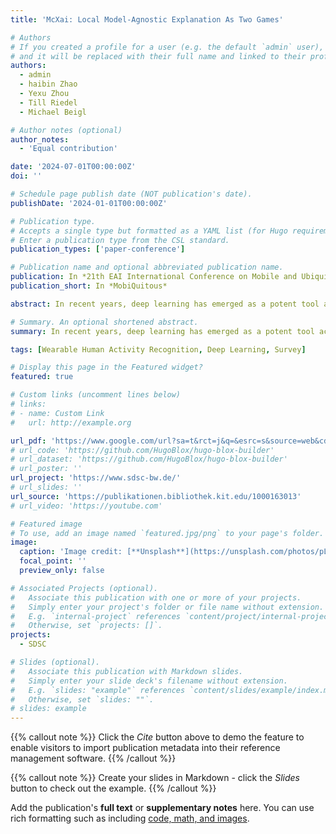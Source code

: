 ```yaml
---
title: 'McXai: Local Model-Agnostic Explanation As Two Games'

# Authors
# If you created a profile for a user (e.g. the default `admin` user), write the username (folder name) here
# and it will be replaced with their full name and linked to their profile.
authors:
  - admin
  - haibin Zhao
  - Yexu Zhou
  - Till Riedel
  - Michael Beigl

# Author notes (optional)
author_notes:
  - 'Equal contribution'

date: '2024-07-01T00:00:00Z'
doi: ''

# Schedule page publish date (NOT publication's date).
publishDate: '2024-01-01T00:00:00Z'

# Publication type.
# Accepts a single type but formatted as a YAML list (for Hugo requirements).
# Enter a publication type from the CSL standard.
publication_types: ['paper-conference']

# Publication name and optional abbreviated publication name.
publication: In *21th EAI International Conference on Mobile and Ubiquitous Systems Computing, Networking and Services*
publication_short: In *MobiQuitous*

abstract: In recent years, deep learning has emerged as a potent tool across a multitude of domains, leading to a surge in research pertaining to its application in the wearable human activity recognition (WHAR) domain. Despite the rapid development, concerns have been raised about the lack of standardization and consistency in the procedures used for experimental model training, which may affect the reproducibility and reliability of research results. In this paper, we provide an exhaustive review of contemporary deep learning research in the field of WHAR and collate information pertaining to the training procedure employed in various studies. Our findings suggest that a major trend is the lack of detail provided by model training protocols. Besides, to gain a clearer understanding of the impact of missing descriptions, we utilize a control variables approach to assess the impact of key tunable components (e.g., optimization techniques and early stopping criteria) on the inter-subject generalization capabilities of HAR models. With insights from the analyses, we define a novel integrated training procedure tailored to the WHAR model. Empirical results derived using five well-known WHAR benchmark datasets and three classical HAR model architectures demonstrate the effectiveness of our proposed methodology in particular, there is a significant improvement in macro F1 leave one subject out cross-validation performance.

# Summary. An optional shortened abstract.
summary: In recent years, deep learning has emerged as a potent tool across a multitude of domains, leading to a surge in research pertaining to its application in the wearable human activity recognition (WHAR) domain. Despite the rapid development, concerns have been raised about the lack of standardization and consistency in the procedures used for experimental model training, which may affect the reproducibility and reliability of research results. In this paper, we provide an exhaustive review of contemporary deep learning research in the field of WHAR and collate information pertaining to the training procedure employed in various studies.

tags: [Wearable Human Activity Recognition, Deep Learning, Survey]

# Display this page in the Featured widget?
featured: true

# Custom links (uncomment lines below)
# links:
# - name: Custom Link
#   url: http://example.org

url_pdf: 'https://www.google.com/url?sa=t&rct=j&q=&esrc=s&source=web&cd=&ved=2ahUKEwjzw5C-1dKEAxXb2wIHHSMQCl4QFnoECBQQAQ&url=https%3A%2F%2Fpublikationen.bibliothek.kit.edu%2F1000163013%2F151482831&usg=AOvVaw2FRoKGvSyYSxUj2eAZzKeA&opi=89978449'
# url_code: 'https://github.com/HugoBlox/hugo-blox-builder'
# url_dataset: 'https://github.com/HugoBlox/hugo-blox-builder'
# url_poster: ''
url_project: 'https://www.sdsc-bw.de/'
# url_slides: ''
url_source: 'https://publikationen.bibliothek.kit.edu/1000163013'
# url_video: 'https://youtube.com'

# Featured image
# To use, add an image named `featured.jpg/png` to your page's folder.
image:
  caption: 'Image credit: [**Unsplash**](https://unsplash.com/photos/pLCdAaMFLTE)'
  focal_point: ''
  preview_only: false

# Associated Projects (optional).
#   Associate this publication with one or more of your projects.
#   Simply enter your project's folder or file name without extension.
#   E.g. `internal-project` references `content/project/internal-project/index.md`.
#   Otherwise, set `projects: []`.
projects:
  - SDSC

# Slides (optional).
#   Associate this publication with Markdown slides.
#   Simply enter your slide deck's filename without extension.
#   E.g. `slides: "example"` references `content/slides/example/index.md`.
#   Otherwise, set `slides: ""`.
# slides: example
---
```


{{% callout note %}}
Click the _Cite_ button above to demo the feature to enable visitors to import publication metadata into their reference management software.
{{% /callout %}}

{{% callout note %}}
Create your slides in Markdown - click the _Slides_ button to check out the example.
{{% /callout %}}

Add the publication's **full text** or **supplementary notes** here. You can use rich formatting such as including [code, math, and images](https://docs.hugoblox.com/content/writing-markdown-latex/).
